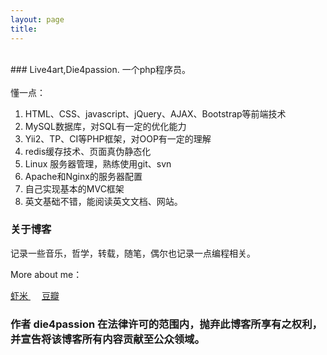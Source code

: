 ```yaml
---
layout: page
title: 
---
```

<br>
### Live4art,Die4passion.
一个php程序员。<br><br>
懂一点：


1. HTML、CSS、javascript、jQuery、AJAX、Bootstrap等前端技术
2. MySQL数据库，对SQL有一定的优化能力
3. Yii2、TP、CI等PHP框架，对OOP有一定的理解
4. redis缓存技术、页面真伪静态化
5. Linux 服务器管理，熟练使用git、svn
6. Apache和Nginx的服务器配置
7. 自己实现基本的MVC框架
8. 英文基础不错，能阅读英文文档、网站。



<h3> 关于博客 </h3>  

<p>

记录一些音乐，哲学，转载，随笔，偶尔也记录一点编程相关。

<p>

More about me：
<p>
<a href="http://www.xiami.com/u/1305114"> 虾米 </a>
&emsp;
<a href="https://www.douban.com/people/witheredlove/"> 豆瓣 </a>



<h3>作者 die4passion 在法律许可的范围内，抛弃此博客所享有之权利，并宣告将该博客所有内容贡献至公众领域。</h3> 
 


<p> 


<!-- {% include comments.html %} -->


